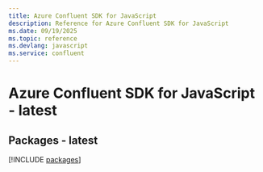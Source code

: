 ```yaml
---
title: Azure Confluent SDK for JavaScript
description: Reference for Azure Confluent SDK for JavaScript
ms.date: 09/19/2025
ms.topic: reference
ms.devlang: javascript
ms.service: confluent
---
```

# Azure Confluent SDK for JavaScript - latest
## Packages - latest
[!INCLUDE [packages](confluent-index.md)]